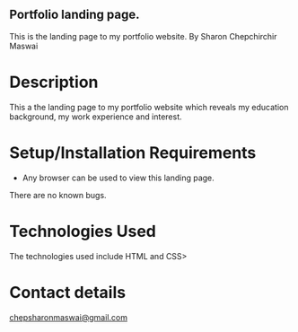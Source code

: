 ## Portfolio landing page.
This is the landing page to my portfolio website.
By Sharon Chepchirchir Maswai
# Description
This a the landing page to my portfolio website which reveals my education background, my work experience and interest.
# Setup/Installation Requirements
* Any browser can be used to view this landing page.

There are no known bugs.

# Technologies Used
The technologies used include HTML and CSS>
# Contact details
chepsharonmaswai@gmail.com

